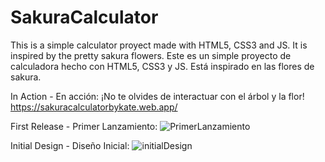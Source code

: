 # SakuraCalculator
This is a simple calculator proyect made with HTML5, CSS3 and JS. It is inspired by the pretty sakura flowers.
Este es un simple proyecto de calculadora hecho con HTML5, CSS3 y JS. Está inspirado en las flores de sakura.

In Action - En acción: 
¡No te olvides de interactuar con el árbol y la flor!
https://sakuracalculatorbykate.web.app/

First Release - Primer Lanzamiento:
![PrimerLanzamiento](https://github.com/KateClysm/SakuraCalculator/assets/109751647/fd195a1f-5e6d-4196-a78e-306a4d2e3243)

Initial Design - Diseño Inicial:
![initialDesign](https://github.com/KateClysm/SakuraCalculator/assets/109751647/4c77f5cb-6f24-4d2a-8846-736c308e5f6f)
